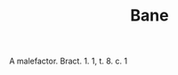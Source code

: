 ---
title: Bane
letter: B
permalink: "/definitions/bld-bane.html"
body: A malefactor. Bract. 1. 1, t. 8. c. 1
published_at: '2018-07-07'
source: Black's Law Dictionary 2nd Ed (1910)
layout: post
---